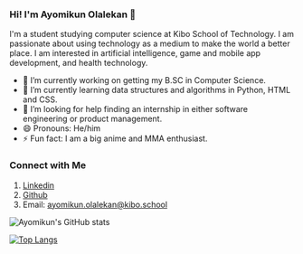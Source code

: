 ### Hi! I'm Ayomikun Olalekan 👋

I'm a student studying computer science at Kibo School of Technology. I am passionate about using technology as a medium to make the world a better place. I am interested in artificial intelligence, game and mobile app development, and health technology.

- 🔭 I’m currently working on getting my B.SC in Computer Science.
- 🌱 I’m currently learning data structures and algorithms in Python, HTML and CSS.
- 🤔 I’m looking for help finding an internship in either software engineering or product management.
- 😄 Pronouns: He/him
- ⚡ Fun fact: I am a big anime and MMA enthusiast.

### Connect with Me
1. [Linkedin][website1]  
2. [Github][website2]
3. Email: ayomikun.olalekan@kibo.school

![Ayomikun's GitHub stats](https://github-readme-stats.vercel.app/api?username=ayomikunolalekan&show_icons=true&theme=tokyonight)

[![Top Langs](https://github-readme-stats.vercel.app/api/top-langs/?username=ayomikunolalekan&langs_count=5)](https://github.com/ayomikunolalekan/github-readme-stats)

[website1]: https://www.linkedin.com/in/ayomikun-olalekan-5b1592219?lipi=urn%3Ali%3Apage%3Ad_flagship3_profile_view_base_contact_details%3BQgq96Rn%2FSVacI%2BkwgdMmiQ%3D%3D
[website2]: https://github.com/ayomikunolalekan


